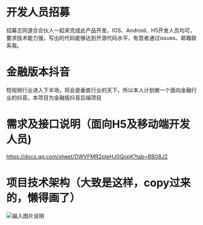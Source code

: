 # 开发人员招募
招募志同道合合伙人一起来完成此产品开发，IOS、Android、H5开发人员均可，要求技术能力强，写出的代码能够达到开源代码水平，有意者通过issues、邮箱联系我。 
# 金融版本抖音
短视频行业进入下半场，将会是垂直行业的天下，所以本人计划做一个面向金融行业的抖音。本项目为金融版抖音后端项目
# 需求及接口说明（面向H5及移动端开发人员)
https://docs.qq.com/sheet/DWVFMR2pIeHJ0QnpK?tab=BB08J2
# 项目技术架构（大致是这样，copy过来的，懒得画了）
![输入图片说明](https://images.gitee.com/uploads/images/2021/0822/100415_a53b81ea_306139.png "屏幕截图.png")
